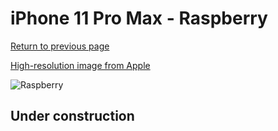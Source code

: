 # iPhone 11 Pro Max - Raspberry

[Return to previous page](/iphone_11)

[High-resolution image from Apple](https://store.storeimages.cdn-apple.com/8756/as-images.apple.com/is/MY1N2?wid=4500&hei=4500&fmt=png)

<div style="width: 500px"><img src="/almost_uncompressed/MY1N2.webp" alt="Raspberry"></div>

## Under construction
